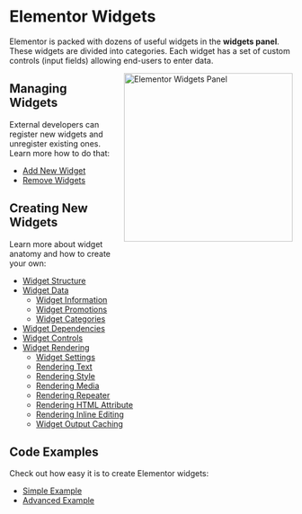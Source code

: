 # Elementor Widgets

<Badge type="tip" vertical="top" text="Elementor Core" /> <Badge type="warning" vertical="top" text="Intermediate" />

Elementor is packed with dozens of useful widgets in the **widgets panel**. These widgets are divided into categories. Each widget has a set of custom controls (input fields) allowing end-users to enter data.

<img :src="$withBase('/assets/img/elementor-widgets.png')" alt="Elementor Widgets Panel" style="float: right; width: 300px; margin-left: 20px; margin-bottom: 20px;">

## Managing Widgets

External developers can register new widgets and unregister existing ones. Learn more how to do that:

* [Add New Widget](./add-new-widget/)
* [Remove Widgets](./remove-widgets/)

## Creating New Widgets

Learn more about widget anatomy and how to create your own:

* [Widget Structure](./widget-structure/)
* [Widget Data](./widget-data/)
  * [Widget Information](./widget-information/)
  * [Widget Promotions](./widget-promotions/)
  * [Widget Categories](./widget-categories/)
* [Widget Dependencies](./widget-dependencies/)
* [Widget Controls](./widget-controls/)
* [Widget Rendering](./widget-rendering/)
  * [Widget Settings](./widget-settings/)
  * [Rendering Text](./rendering-text/)
  * [Rendering Style](./rendering-style/)
  * [Rendering Media](./rendering-media/)
  * [Rendering Repeater](./rendering-repeaters/)
  * [Rendering HTML Attribute](./rendering-html-attribute/)
  * [Rendering Inline Editing](./rendering-inline-editing/)
  * [Widget Output Caching](./widget-output-caching/)

## Code Examples

Check out how easy it is to create Elementor widgets:

* [Simple Example](./simple-example/)
* [Advanced Example](./advanced-example/)

